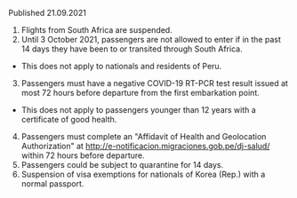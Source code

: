 Published 21.09.2021
1. Flights from South Africa are suspended.
2. Until 3 October 2021, passengers are not allowed to enter if in the past 14 days they have been to or transited through South Africa.
- This does not apply to nationals and residents of Peru.
3. Passengers must have a negative COVID-19 RT-PCR test result issued at most 72 hours before departure from the first embarkation point.
- This does not apply to passengers younger than 12 years with a certificate of good health.
4. Passengers must complete an "Affidavit of Health and Geolocation Authorization" at <a href="http://e-notificacion.migraciones.gob.pe/dj-salud/">http://e-notificacion.migraciones.gob.pe/dj-salud/</a> within 72 hours before departure.
5. Passengers could be subject to quarantine for 14 days.
6. Suspension of visa exemptions for nationals of Korea (Rep.) with a normal passport.